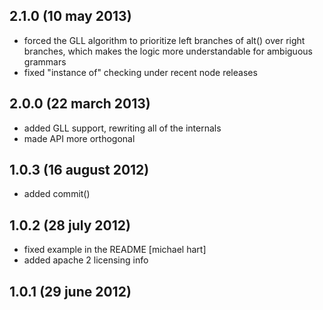
## 2.1.0  (10 may 2013)

- forced the GLL algorithm to prioritize left branches of alt() over right
  branches, which makes the logic more understandable for ambiguous grammars
- fixed "instance of" checking under recent node releases

## 2.0.0  (22 march 2013)

- added GLL support, rewriting all of the internals
- made API more orthogonal

## 1.0.3  (16 august 2012)

- added commit()

## 1.0.2  (28 july 2012)

- fixed example in the README [michael hart]
- added apache 2 licensing info

## 1.0.1  (29 june 2012)
